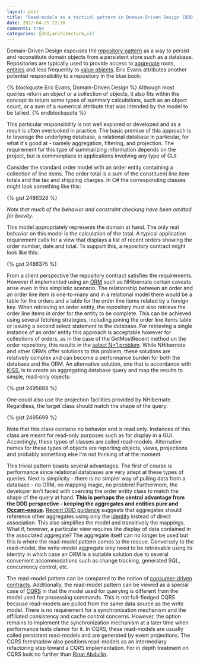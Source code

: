 ```yaml
---
layout: post
title: "Read-models as a tactical pattern in Domain-Driven Design (DDD)"
date: 2012-04-25 22:18
comments: true
categories: [ddd,architecture,c#]
---
```

Domain-Driven Design espouses the [repository pattern](http://domaindrivendesign.org/node/123) as a way to persist and reconstitute domain objects from a persistent store such as a database. Repositories are typically used to provide access to [aggregate](http://domaindrivendesign.org/node/88) roots, [entities](http://domaindrivendesign.org/node/109) and less frequently to [value objects](http://domaindrivendesign.org/node/135). Eric Evans attributes another potential responsibility to a repository in the blue book:

<!--more-->

{% blockquote Eric Evans, Domain-Driven Design %}
Although most queries return an object or a collection of objects, it also fits within the concept to return some types of summary calculations, such as an object count, or a sum of a numerical attribute that was intended by the model to be tallied.
{% endblockquote %}

This particular responsibility is not well explored or developed and as a result is often overlooked in practice. The basic premise of this approach is to leverage the underlying database, a relational database in particular, for what it's good at - namely aggregation, filtering, and projection. The requirement for this type of summarizing information depends on the project, but is commonplace in applications involving any type of GUI.

Consider the standard order model with an order entity containing a collection of line items. The order total is a sum of the constituent line item totals and the tax and shipping charges. In C# the corresponding classes might look something like this:

{% gist 2486326 %}

_Note that much of the behavior and constraint checking have been omitted for brevity._

This model appropriately represents the domain at hand. The only real behavior on this model is the calculation of the total. A typical application requirement calls for a view that displays a list of recent orders showing the order number, date and total. To support this, a repository contract might look like this:

{% gist 2486375 %}

From a client perspective the repository contract satisfies the requirements. However if implemented using an [ORM](http://en.wikipedia.org/wiki/Object-relational_mapping) such as NHibernate certain caveats arise even in this simplistic scenario. The relationship between an order and an order line item is one-to-many and in a relational model there would be a table for the orders and a table for the order line items related by a foreign key. When retrieving an order entity, the repository must also retrieve the order line items in order for the entity to be complete. This can be achieved using several fetching strategies, including joining the order line items table or issuing a second select statement to the database. For retrieving a single instance of an order entity this approach is acceptable however for collections of orders, as in the case of the GetMostRecent method on the order repository, this results in the [select N+1 problem](http://ayende.com/blog/1328/combating-the-select-n-1-problem-in-nhibernate). While NHibernate and other ORMs offer solutions to this problem, these solutions are relatively complex and can become a performance burden for both the database and the ORM. An alternative solution, one that is accordance with [KISS](http://en.wikipedia.org/wiki/KISS_principle), is to create an aggregating database query and map the results to simple, read-only objects:

{% gist 2495688 %}

One could also use the projection facilities provided by NHibernate. Regardless, the target class should match the shape of the query:

{% gist 2495699 %}

Note that this class contains no behavior and is read only. Instances of this class are meant for read-only purposes such as for display in a GUI. Accordingly, these types of classes are called read-models. Alternative names for these types of objects are reporting objects, views, projections and probably something else I'm not thinking of at the moment.

This trivial pattern boasts several advantages. The first of course is performance since relational databases are very adept at these types of queries. Next is simplicity - there is no simpler way of pulling data from a database - no ORM, no mapping magic, no problem! Furthermore, the developer isn't faced with coercing the order entity class to match the shape of the query at hand. __This is perhaps the central advantage from the DDD perspective - keeping the aggregates and entities pure and [Occam-esque](http://en.wikipedia.org/wiki/Occam's_razor).__ [Recent DDD guidance](http://dddcommunity.org/library/vernon_2011) suggests that aggregates should reference other aggregates using only the [identity](http://martinfowler.com/eaaCatalog/identityField.html) instead of direct association. This also simplifies the model and transitively the mappings. What if, however, a particular view requires the display of data contained in the associated aggregate? The aggregate itself can no longer be used but this is where the read-model pattern comes to the rescue. Conversely to the read-model, the write-model aggregate only need to be retrievable using its identity in which case an ORM is a suitable solution due to several convenient accommodations such as change tracking, generated SQL, concurrency control, etc. 

The read-model pattern can be compared to the notion of [consumer-driven contracts](http://martinfowler.com/articles/consumerDrivenContracts.html). Additionally, the read-model pattern can be viewed as a special case of [CQRS](http://martinfowler.com/bliki/CQRS.html) in that the model used for querying is different from the model used for processing commands. This is not full-fledged CQRS because read-models are pulled from the same data source as the write model. There is no requirement for a synchronization mechanism and the affiliated consistency and cache control concerns. However, the option remains to implement the synchronization mechanism at a later time when performance tests clamor for it. In CQRS, these read-models are usually called persistent read-models and are generated by event projections. The CQRS foreshadow also positions read-models as an intermediary refactoring step toward a CQRS implementation. For in depth treatment on CQRS look no further than [Rinat Abdullin](http://abdullin.com/).


